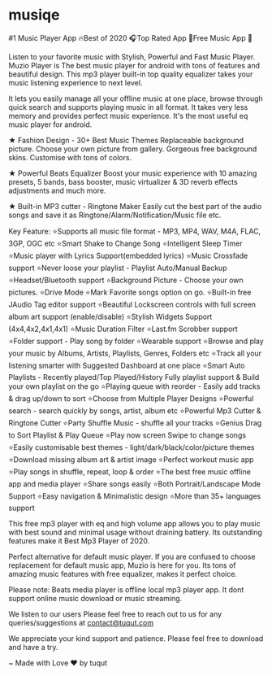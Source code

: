 # musiqe
#1 Music Player App 🔥Best of 2020 🎧Top Rated App 🌟Free Music App 🎵

Listen to your favorite music with Stylish, Powerful and Fast Music Player. Muzio Player is The best music player for android with tons of features and beautiful design. This mp3 player built-in top quality equalizer takes your music listening experience to next level.

It lets you easily manage all your offline music at one place, browse through quick search and supports playing music in all format. It takes very less memory and provides perfect music experience. It's the most useful eq music player for android.

★ Fashion Design - 30+ Best Music Themes
Replaceable background picture. Choose your own picture from gallery. Gorgeous free background skins. Customise with tons of colors.

★ Powerful Beats Equalizer
Boost your music experience with 10 amazing presets, 5 bands, bass booster, music virtualizer & 3D reverb effects adjustments and much more.

★ Built-in MP3 cutter - Ringtone Maker
Easily cut the best part of the audio songs and save it as Ringtone/Alarm/Notification/Music file etc.

Key Feature:
⭐Supports all music file format - MP3, MP4, WAV, M4A, FLAC, 3GP, OGC etc
⭐Smart Shake to Change Song
⭐Intelligent Sleep Timer
⭐Music player with Lyrics Support(embedded lyrics)
⭐Music Crossfade support
⭐Never loose your playlist - Playlist Auto/Manual Backup
⭐Headset/Bluetooth support
⭐Background Picture - Choose your own pictures.
⭐Drive Mode
⭐Mark Favorite songs option on go.
⭐Built-in free JAudio Tag editor support
⭐Beautiful Lockscreen controls with full screen album art support (enable/disable)
⭐Stylish Widgets Support (4x4,4x2,4x1,4x1)
⭐Music Duration Filter
⭐Last.fm Scrobber support
⭐Folder support - Play song by folder
⭐Wearable support
⭐Browse and play your music by Albums, Artists, Playlists, Genres, Folders etc
⭐Track all your listening smarter with Suggested Dashboard at one place
⭐Smart Auto Playlists - Recently played/Top Played/History Fully playlist support & Build your own playlist on the go
⭐Playing queue with reorder - Easily add tracks & drag up/down to sort
⭐Choose from Multiple Player Designs
⭐Powerful search - search quickly by songs, artist, album etc
⭐Powerful Mp3 Cutter & Ringtone Cutter
⭐Party Shuffle Music - shuffle all your tracks
⭐Genius Drag to Sort Playlist & Play Queue
⭐Play now screen Swipe to change songs
⭐Easily customisable best themes - light/dark/black/color/picture themes
⭐Download missing album art & artist image
⭐Perfect workout music app
⭐Play songs in shuffle, repeat, loop & order
⭐The best free music offline app and media player
⭐Share songs easily
⭐Both Portrait/Landscape Mode Support
⭐Easy navigation & Minimalistic design
⭐More than 35+ languages support


This free mp3 player with eq and high volume app allows you to play music with best sound and minimal usage without draining battery. Its outstanding features make it Best Mp3 Player of 2020.

Perfect alternative for default music player.
If you are confused to choose replacement for default music app, Muzio is here for you. Its tons of amazing music features with free equalizer, makes it perfect choice.

Please note:
Beats media player is offline local mp3 player app. It dont support online music download or music streaming.

We listen to our users
Please feel free to reach out to us for any queries/suggestions at contact@tuqut.com

We appreciate your kind support and patience. Please feel free to download and have a try.

~ Made with Love ❤ by tuqut
